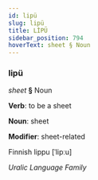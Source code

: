 ```yaml
---
id: lipü
slug: lipü
title: LİPÜ
sidebar_position: 794
hoverText: sheet § Noun
---
```


### lipü

*sheet* **§** Noun

**Verb**: to be a sheet

**Noun**: sheet

**Modifier**: sheet-related

Finnish lippu [ˈlipːu]

*Uralic Language Family*